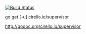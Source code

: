 [![Build Status](https://travis-ci.org/ccirello/supervisor.png?branch=master)](https://travis-ci.org/ccirello/supervisor)

go get [-u] cirello.io/supervisor

http://godoc.org/cirello.io/supervisor
